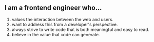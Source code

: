 ## I am a frontend engineer who...
1. values the interaction between the web and users.
2. want to address this from a developer's perspective.
3. always strive to write code that is both meaningful and easy to read.
4. believe in the value that code can generate.
